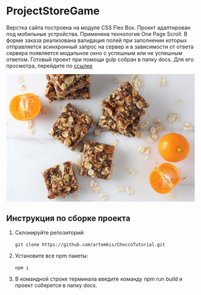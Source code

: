 # ProjectStoreGame
Верстка сайта построена на модуле CSS Flex Box. Проект адаптирован под мобильные устройства. Применена технология One Page Scroll. В форме заказа реализована валидация полей при заполнении которых отправляется асинхронный запрос на сервер и в зависимости от ответа сервера появляется модальное окно с успешным или не успешным ответом. Готовый проект при помощи gulp собран в папку docs. Для его просмотра, перейдите по [ссылке](https://artemkis.github.io/ChoccoTutorial/)

![Logotype](./docs/images/decor/splashscreen.jpg)
## Инструкция по сборке проекта

1. Cклонируйте репозиторий: 

   ```git clone https://github.com/artemkis/ChoccoTutorial.git```

2. Установите все npm пакеты:

   ```npm i```

3. В командной строке терминала введите команду npm run build и проект соберется в папку docs.

